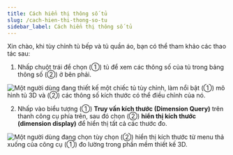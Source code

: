 ```yaml
---
title: Cách hiển thị thông số tủ
slug: /cach-hien-thi-thong-so-tu
sidebar_label: Cách hiển thị thông số tủ
---
```


Xin chào, khi tùy chỉnh tủ bếp và tủ quần áo, bạn có thể tham khảo các thao tác sau:

1. Nhấp chuột trái để chọn (①) tủ để xem các thông số của tủ trong bảng thông số (②) ở bên phải.

![Một người dùng đang thiết kế một chiếc tủ tùy chỉnh, làm nổi bật (①) mô hình tủ 3D và (②) các thông số kích thước có thể điều chỉnh của nó.](https://storage.googleapis.com/jegavn_kb/images/4974c165-e9a9-4be6-802e-465ee63283e9.png)

2. Nhấp vào biểu tượng (①) **Truy vấn kích thước (Dimension Query)** trên thanh công cụ phía trên, sau đó chọn (②) **hiển thị kích thước (dimension display)** để hiển thị tất cả các thước đo.

![Một người dùng đang chọn tùy chọn (②) hiển thị kích thước từ menu thả xuống của công cụ (①) đo lường trong phần mềm thiết kế 3D.](https://storage.googleapis.com/jegavn_kb/images/85a8dc4f-6730-4151-88d0-0989881b80b0.png)